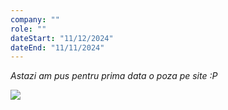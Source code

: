 ```yaml
---
company: ""
role: ""
dateStart: "11/12/2024"
dateEnd: "11/11/2024"
---
```


<body> <i><p>Astazi am pus pentru prima data o poza pe site :P</p></i>
<img src=/golden.jpeg> </img>
 </body>
